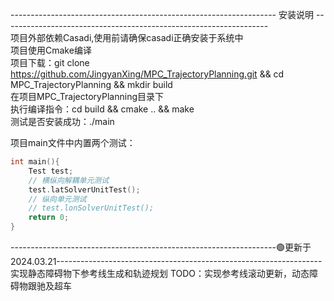 ------------------------------------------------------------------    安装说明    ------------------------------------------------------------------<br>
项目外部依赖Casadi,使用前请确保casadi正确安装于系统中<br>
项目使用Cmake编译<br>
项目下载：git clone https://github.com/JingyanXing/MPC_TrajectoryPlanning.git && cd MPC_TrajectoryPlanning && mkdir build<br>
在项目MPC_TrajectoryPlanning目录下<br>
执行编译指令：cd build && cmake .. && make<br>
测试是否安装成功：./main<br>

项目main文件中内置两个测试：<br>
```c++
int main(){
    Test test;
    // 横纵向解耦单元测试
    test.latSolverUnitTest();
    // 纵向单元测试
    // test.lonSolverUnitTest();
    return 0;
}
```
------------------------------------------------------------------🟢更新于2024.03.21------------------------------------------------------------------<br>
实现静态障碍物下参考线生成和轨迹规划
TODO：实现参考线滚动更新，动态障碍物跟驰及超车

